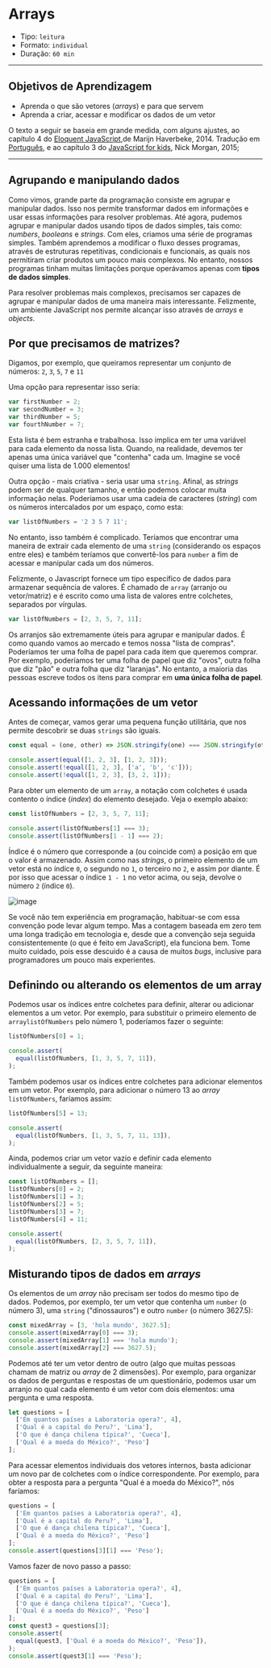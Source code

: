# Arrays

* Tipo: `leitura`
* Formato: `individual`
* Duração: `60 min`

***

## Objetivos de Aprendizagem

* Aprenda o que são vetores \(_arrays_\) e para que servem
* Aprenda a criar, acessar e modificar os dados de um vetor

O texto a seguir se baseia em grande medida, com alguns ajustes, ao capítulo 4
do [Eloquent JavaScript](http://eloquentjavascript.net/),de Marijn Haverbeke,
2014. Tradução em
[Português](http://braziljs.github.io/eloquente-javascript/chapters/valores-tipos-operadores),
e ao capítulo 3 do [JavaScript for
kids](http://pepa.holla.cz/wp-content/uploads/2015/11/JavaScript-for-Kids.pdf),
Nick Morgan, 2015;

***

## Agrupando e manipulando dados

Como vimos, grande parte da programação consiste em agrupar e manipular dados.
Isso nos permite transformar dados em informações e usar essas informações para
resolver problemas. Até agora, pudemos agrupar e manipular dados usando tipos de
dados simples, tais como: _numbers_, _booleans_ e _strings_. Com eles, criamos
uma série de programas simples. Também aprendemos a modificar o fluxo desses
programas, através de estruturas repetitivas, condicionais e funcionais, as
quais nos permitiram criar produtos um pouco mais complexos. No entanto, nossos
programas tinham muitas limitações porque operávamos apenas com **tipos de dados
simples**.

Para resolver problemas mais complexos, precisamos ser capazes de agrupar e
manipular dados de uma maneira mais interessante. Felizmente, um ambiente
JavaScript nos permite alcançar isso através de _arrays_ e _objects_.

## Por que precisamos de matrizes?

Digamos, por exemplo, que queiramos representar um conjunto de números: `2`,
`3`, `5`, `7` e `11`

Uma opção para representar isso seria:

```javascript
var firstNumber = 2;
var secondNumber = 3;
var thirdNumber = 5;
var fourthNumber = 7;
```

Esta lista é bem estranha e trabalhosa. Isso implica em ter uma variável para
cada elemento da nossa lista. Quando, na realidade, devemos ter apenas uma única
variável que "contenha" cada um. Imagine se você quiser uma lista de 1.000
elementos!

Outra opção - mais criativa - seria usar uma `string`. Afinal, as _strings_
podem ser de qualquer tamanho, e então podemos colocar muita informação nelas.
Poderíamos usar uma cadeia de caracteres \(_string_\) com os números
intercalados por um espaço, como esta:

```javascript
var listOfNumbers = '2 3 5 7 11';
```

No entanto, isso também é complicado. Teríamos que encontrar uma maneira de
extrair cada elemento de uma `string` \(considerando os espaços entre eles\) e
também teríamos que convertê-los para `number` a fim de acessar e manipular cada
um dos números.

Felizmente, o Javascript fornece um tipo específico de dados para armazenar
sequência de valores. É chamado de `array` \(arranjo ou vetor/matriz\) e é
escrito como uma lista de valores entre colchetes, separados por vírgulas.

```javascript
var listOfNumbers = [2, 3, 5, 7, 11];
```

Os arranjos são extremamente úteis para agrupar e manipular dados. É como quando
vamos ao mercado e temos nossa "lista de compras". Poderíamos ter uma folha de
papel para cada item que queremos comprar. Por exemplo, poderíamos ter uma folha
de papel que diz "ovos", outra folha que diz "pão" e outra folha que diz
"laranjas". No entanto, a maioria das pessoas escreve todos os itens para
comprar em **uma única folha de papel**.

## Acessando informações de um vetor

Antes de começar, vamos gerar uma pequena função utilitária, que nos permite
descobrir se duas `strings` são iguais.

```js
const equal = (one, other) => JSON.stringify(one) === JSON.stringify(other);

console.assert(equal([1, 2, 3], [1, 2, 3]));
console.assert(!equal([1, 2, 3], ['a', 'b', 'c']));
console.assert(!equal([1, 2, 3], [3, 2, 1]));
```

Para obter um elemento de um `array`, a notação com colchetes é usada contento o
índice \(_index_\) do elemento desejado. Veja o exemplo abaixo:

```javascript
const listOfNumbers = [2, 3, 5, 7, 11];

console.assert(listOfNumbers[1] === 3);
console.assert(listOfNumbers[1 - 1] === 2);
```

Índice é o número que corresponde a \(ou coincide com\) a posição em que o valor
é armazenado. Assim como nas _strings_, o primeiro elemento de um vetor está no
índice `0`, o segundo no `1`, o terceiro no `2`, e assim por diante. É por isso
que acessar o índice `1 - 1` no vetor acima, ou seja, devolve o número `2`
\(índice `0`\).

![image](https://user-images.githubusercontent.com/211721/40194836-51eebf22-59d1-11e8-8de8-8b29feb3bbf7.png)

Se você não tem experiência em programação, habituar-se com essa convenção pode
levar algum tempo. Mas a contagem baseada em zero tem uma longa tradição em
tecnologia e, desde que a convenção seja seguida consistentemente \(o que é
feito em JavaScript\), ela funciona bem. Tome muito cuidado, pois esse descuido
é a causa de muitos _bugs_, inclusive para programadores um pouco mais
experientes.

## Definindo ou alterando os elementos de um array

Podemos usar os índices entre colchetes para definir, alterar ou adicionar
elementos a um vetor. Por exemplo, para substituir o primeiro elemento de
`arraylistOfNumbers`  pelo número 1, poderíamos fazer o seguinte:

```js
listOfNumbers[0] = 1;

console.assert(
  equal(listOfNumbers, [1, 3, 5, 7, 11]),
);

```

Também podemos usar os índices entre colchetes para adicionar elementos em um
vetor. Por exemplo, para adicionar o número 13 ao _array_ `listOfNumbers`,
faríamos assim:

```js
listOfNumbers[5] = 13;

console.assert(
  equal(listOfNumbers, [1, 3, 5, 7, 11, 13]),
);

```

Ainda, podemos criar um vetor vazio e definir cada elemento individualmente a
seguir, da seguinte maneira:

```js
const listOfNumbers = [];
listOfNumbers[0] = 2;
listOfNumbers[1] = 3;
listOfNumbers[2] = 5;
listOfNumbers[3] = 7;
listOfNumbers[4] = 11;

console.assert(
  equal(listOfNumbers, [2, 3, 5, 7, 11]),
);

```

## Misturando tipos de dados em _arrays_

Os elementos de um _array_ não precisam ser todos do mesmo tipo de dados.
Podemos, por exemplo, ter um vetor que contenha um `number` \(o número 3\), uma
`string` \("dinossauros"\) e outro `number` \(o número 3627.5\):

```js
const mixedArray = [3, 'hola mundo', 3627.5];
console.assert(mixedArray[0] === 3);
console.assert(mixedArray[1] === 'hola mundo');
console.assert(mixedArray[2] === 3627.5);

```

Podemos até ter um vetor dentro de outro \(algo que muitas pessoas chamam de
matriz ou _array_  de 2 dimensões\). Por exemplo, para organizar os dados de
perguntas e respostas de um questionário, podemos usar um arranjo no qual cada
elemento é um vetor com dois elementos: uma pergunta e uma resposta.

```js
let questions = [
  ['Em quantos países a Laboratoria opera?', 4],
  ['Qual é a capital do Peru?', 'Lima'],
  ['O que é dança chilena típica?', 'Cueca'],
  ['Qual é a moeda do México?', 'Peso']
];

```

Para acessar elementos individuais dos vetores internos, basta adicionar um novo
par de colchetes com o índice correspondente. Por exemplo, para obter a resposta
para a pergunta "Qual é a moeda do México?", nós faríamos:

```js
questions = [
  ['Em quantos países a Laboratoria opera?', 4],
  ['Qual é a capital do Peru?', 'Lima'],
  ['O que é dança chilena típica?', 'Cueca'],
  ['Qual é a moeda do México?', 'Peso']
];
console.assert(questions[3][1] === 'Peso');

```

Vamos fazer de novo passo a passo:

```js
questions = [
  ['Em quantos países a Laboratoria opera?', 4],
  ['Qual é a capital do Peru?', 'Lima'],
  ['O que é dança chilena típica?', 'Cueca'],
  ['Qual é a moeda do México?', 'Peso']
];
const quest3 = questions[3];
console.assert(
  equal(quest3, ['Qual é a moeda do México?', 'Peso']),
);
console.assert(quest3[1] === 'Peso');

```
